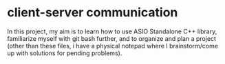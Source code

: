 
# client-server communication

In this project, my aim is to learn how to use ASIO Standalone C++ library, familiarize myself with git bash further, and to organize and plan a project (other than these files, i have a physical notepad where I brainstorm/come up with solutions for pending problems).
